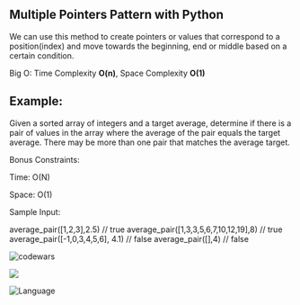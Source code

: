 ## Multiple Pointers Pattern with Python

We can use this method to create pointers or values that correspond to a position(index) and move towards the beginning, end or middle based on a certain condition.

Big O: Time Complexity **O(n)**, Space Complexity **O(1)**

## Example:

Given a sorted array of integers and a target average, determine if there is a pair of values in the array where the average of the pair equals the target average. There may be more than one pair that matches the average target.

Bonus Constraints:

Time: O(N)

Space: O(1)

Sample Input:

average_pair([1,2,3],2.5) // true
average_pair([1,3,3,5,6,7,10,12,19],8) // true
average_pair([-1,0,3,4,5,6], 4.1) // false
average_pair([],4) // false

![codewars](https://www.codewars.com/users/eliyahukoren/badges/large)


![](https://img.shields.io/github/actions/workflow/status/eliyahukoren/python-algo-patterns/actions.yml?label=Python%20Algo%20Patterns&logo=logo)

![Language](https://img.shields.io/badge/Language-Python-yellow)
